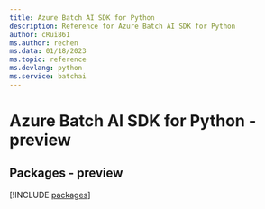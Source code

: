 ```yaml
---
title: Azure Batch AI SDK for Python
description: Reference for Azure Batch AI SDK for Python
author: cRui861
ms.author: rechen
ms.data: 01/18/2023
ms.topic: reference
ms.devlang: python
ms.service: batchai
---
```

# Azure Batch AI SDK for Python - preview
## Packages - preview
[!INCLUDE [packages](batch-ai-index.md)]